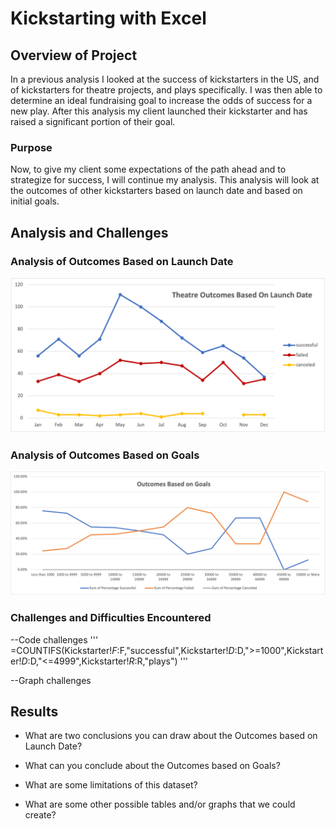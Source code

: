 # Kickstarting with Excel

## Overview of Project

In a previous analysis I looked at the success of kickstarters in the US, and of kickstarters for theatre projects, and plays specifically. I was then able to determine an ideal fundraising goal to increase the odds of success for a new play. After this analysis my client launched their kickstarter and has raised a significant portion of their goal. 

### Purpose

Now, to give my client some expectations of the path ahead and to strategize for success, I will continue my analysis. This analysis will look at the outcomes of other kickstarters based on launch date and based on initial goals.


## Analysis and Challenges

### Analysis of Outcomes Based on Launch Date

![Outcomes BAsed on Launch Date](https://github.com/Olibabba/Week1_Excel_HW/blob/homework_prep/Resources/Theatre_Outcomes_vs_Launch.png)

### Analysis of Outcomes Based on Goals

![Outcomes Based on Goals](https://github.com/Olibabba/Week1_Excel_HW/blob/homework_prep/Resources/Outcomes_vs_Goals.png)

### Challenges and Difficulties Encountered

--Code challenges
'''
=COUNTIFS(Kickstarter!$F:$F,"successful",Kickstarter!$D:$D,">=1000",Kickstarter!$D:$D,"<=4999",Kickstarter!$R:$R,"plays")
'''

--Graph challenges

## Results

- What are two conclusions you can draw about the Outcomes based on Launch Date?

- What can you conclude about the Outcomes based on Goals?

- What are some limitations of this dataset?

- What are some other possible tables and/or graphs that we could create?
